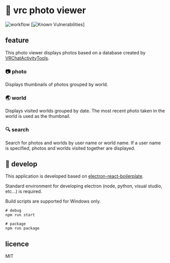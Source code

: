 # :blue_book: vrc photo viewer


![workflow](https://github.com/vayacico/vrc-photo-viewer/actions/workflows/commit.yml/badge.svg)
[![Known Vulnerabilities](https://snyk.io/test/github/vayacico/vrc-photo-viewer/badge.svg)]

## feature

This photo viewer displays photos based on a database created
by [VRChatActivityTools](https://booth.pm/ja/items/1690568).

### :camera: photo

Displays thumbnails of photos grouped by world.

### :earth_asia: world

Displays visited worlds grouped by date. The most recent photo taken in the world is used as the thumbnail.

### :mag: search

Search for photos and worlds by user name or world name. If a user name is specified, photos and worlds visited together
are displayed.

## :construction_worker: develop

This application is developed based on [electron-react-boilerplate](https://electron-react-boilerplate.js.org).

Standard environment for developing electron (node, python, visual studio, etc...) is required.

Build scripts are supported for Windows only.

```
# debug
npm run start

# package
npm run package
```

## licence

MIT
